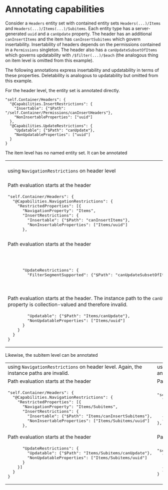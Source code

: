 # Annotating capabilities

Consider a `Headers` entity set with contained entity sets `Headers(...)/Items` and `Headers(...)/Items(...)/Subitems`. Each entity type has a server-generated `uuid` and a `canUpdate` property. The header has an additional `canInsertItems` and the item has `canInsertSubitems` which govern insertability. Insertability of headers depends on the permissions contained in a `Permissions` singleton. The header also has a `canUpdateSubsetOfItems` which governs updatability with `/$filter(...)/$each` (the analogous thing on item level is omitted from this example).

The following annotations express insertability and updatability in terms of these properties. Deletability is analogous to updatability but omitted from this example.

For the header level, the entity set is annotated directly.

```
"self.Container/Headers": {
  "@Capabilities.InsertRestrictions": {
    "Insertable": {"$Path": "/self.Container/Permissions/canInsertHeaders"},
    "NonInsertableProperties": ["uuid"]
  },
  "@Capabilities.UpdateRestrictions": {
    "Updatable": {"$Path": "canUpdate"},
    "NonUpdatableProperties": ["uuid"]
  }
}
```

The item level has no named entity set. It can be annotated

<table><tr>
  <td>using <code>NavigationRestrictions</code> on header level</td>
  <td>using <code>NavigationInsertRestrictions</code> and a mixture of <code>NavigationUpdateRestrictions</code> on header level and <code>UpdateRestrictions</code> on item level</td>
</tr>
<tr>
  <td>Path evaluation starts at the header</td>
  <td>Path evaluation starts at the header</td>
</tr>
<tr><td><pre>"self.Container/Headers": {
  "@Capabilities.NavigationRestrictions": {
    "RestrictedProperties": [{
      "NavigationProperty": "Items",
      "InsertRestrictions": {
        "Insertable": {"$Path": "canInsertItems"},
        "NonInsertableProperties": ["Items/uuid"]
      },</pre></td>
<td><pre>"self.Container/Headers": {
  "@Capabilities.NavigationInsertRestrictions": [{
    "NavigationProperty": "Items",
    "Insertable": {"$Path": "canInsertItems"},
    "NonInsertableProperties": ["Items/uuid"]
  }],</pre></td></tr>
<tr>
  <td>Path evaluation starts at the header</td>
  <td>Path evaluation starts at the header. The instance path to the <code>canUpdate</code> property is collection-valued and therefore invalid.</td>
</tr>
<tr><td><pre>      "UpdateRestrictions": {
        "FilterSegmentSupported": {"$Path": "canUpdateSubsetOfItems"},</pre></td>
<td><pre>  "@Capabilities.NavigationUpdateRestrictions": [{
    "NavigationProperty": "Items",
    "FilterSegmentSupported": {"$Path": "canUpdateSubsetOfItems"},
    "Updatable": {"$Path": "Items/canUpdate"},
    "NonUpdatableProperties": ["Items/uuid"]
  }]
},</pre></td></tr>
<tr>
  <td>Path evaluation starts at the header. The instance path to the <code>canUpdate</code> property is collection-valued and therefore invalid.</td>
  <td>Path evaluation starts at the item. The instance path to the <code>canUpdate</code> property is valid.</td>
</tr>
<tr><td><pre>        "Updatable": {"$Path": "Items/canUpdate"},
        "NonUpdatableProperties": ["Items/uuid"]
      }
    }
  }
}</pre></td>
<td><pre>"self.Container/Headers/Items": {
  "@Capabilities.UpdateRestrictions": {
    "Updatable": {"$Path": "canUpdate"},
    "NonUpdatableProperties": ["uuid"]
  }
}</pre></td></tr>
</table>

Likewise, the subitem level can be annotated

<table><tr>
  <td>using <code>NavigationRestrictions</code> on header level. Again, the instance paths are invalid.</td>
  <td>using <code>NavigationInsertRestrictions</code> on item level and <code>UpdateRestrictions</code> on subitem level</td>
</tr>
<tr>
  <td>Path evaluation starts at the header</td>
  <td>Path evaluation starts at the item</td>
</tr>
<tr><td><pre>"self.Container/Headers": {
  "@Capabilities.NavigationRestrictions": {
    "RestrictedProperties": [{
      "NavigationProperty": "Items/Subitems",
      "InsertRestrictions": {
        "Insertable": {"$Path": "Items/canInsertSubitems"},
        "NonInsertableProperties": ["Items/Subitems/uuid"]
      },</pre></td>
<td><pre>"self.Container/Headers/Items": {
  "@Capabilities.NavigationInsertRestrictions": [{
    "NavigationProperty": "Subitems",
    "Insertable": {"$Path": "canInsertSubitems"},
    "NonInsertableProperties": ["Subitems/uuid"]
  }]
},</pre></td></tr>
<tr>
  <td>Path evaluation starts at the header</td>
  <td>Path evaluation starts at the subitem</td>
</tr>
<tr><td><pre>      "UpdateRestrictions": {
        "Updatable": {"$Path": "Items/Subitems/canUpdate"},
        "NonUpdatableProperties": ["Items/Subitems/uuid"]
      }
    }]
  }
}</pre></td>
<td><pre>"self.Container/Headers/Items/Subitems": {
  "@Capabilities.UpdateRestrictions": {
    "Updatable": {"$Path": "canUpdate"},
    "NonUpdatableProperties": ["uuid"]
  }
}</pre></td></tr>
</table>
